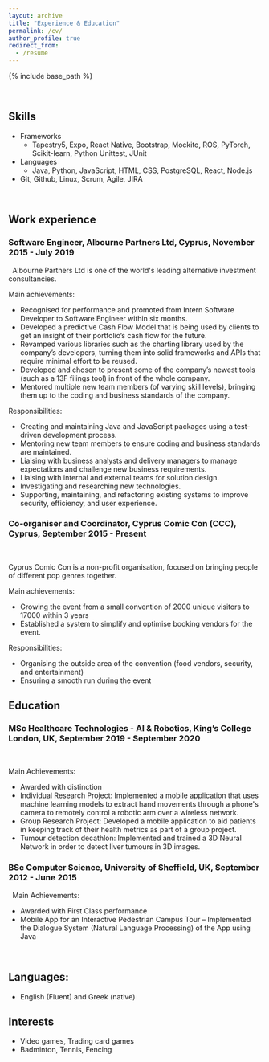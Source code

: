 ```yaml
---
layout: archive
title: "Experience & Education"
permalink: /cv/
author_profile: true
redirect_from:
  - /resume
---
```


{% include base_path %}

&nbsp;

## Skills
* Frameworks
  * Tapestry5, Expo, React Native, Bootstrap, Mockito, ROS, PyTorch, Scikit-learn, Python Unittest, JUnit
* Languages
  * Java, Python, JavaScript, HTML, CSS, PostgreSQL, React, Node.js
* Git, Github, Linux, Scrum, Agile, JIRA

&nbsp;

## Work experience

### Software Engineer, Albourne Partners Ltd, Cyprus, November 2015 - July 2019    
&nbsp;
  Albourne Partners Ltd is one of the world's leading alternative investment consultancies.

  Main achievements:
  * Recognised for performance and promoted from Intern Software Developer to Software Engineer within six months.
  * Developed a predictive Cash Flow Model that is being used by clients to get an insight of their portfolio’s cash flow for the future.
  * Revamped various libraries such as the charting library used by the company’s developers, turning them into solid frameworks and APIs that require minimal effort to be reused.
  * Developed and chosen to present some of the company’s newest tools (such as a 13F filings tool) in front of the whole company.
  * Mentored multiple new team members (of varying skill levels), bringing them up to the coding and business standards of the company.

  Responsibilities:
  * Creating and maintaining Java and JavaScript packages using a test-driven development process.
  * Mentoring new team members to ensure coding and business standards are maintained.
  * Liaising with business analysts and delivery managers to manage expectations and challenge new business requirements.
  * Liaising with internal and external teams for solution design.
  * Investigating and researching new technologies.
  * Supporting, maintaining, and refactoring existing systems to improve security, efficiency, and user experience.

### Co-organiser and Coordinator, Cyprus Comic Con (CCC), Cyprus, September 2015 - Present
&nbsp;

  Cyprus Comic Con is a non-profit organisation, focused on bringing people of different pop genres together. 

  Main achievements:
  * Growing the event from a small convention of 2000 unique visitors to 17000 within 3 years
  * Established a system to simplify and optimise booking vendors for the event.

  Responsibilities:
  * Organising the outside area of the convention (food vendors, security, and entertainment)
  * Ensuring a smooth run during the event


## Education

### MSc Healthcare Technologies - AI & Robotics, King’s College London, UK, September 2019 - September 2020
&nbsp;

  Main Achievements:
  * Awarded with distinction
  * Individual Research Project: Implemented a mobile application that uses machine learning models to extract hand movements through a phone's camera to remotely control a robotic arm over a wireless network.
  * Group Research Project: Developed a mobile application to aid patients in keeping track of their health metrics as part of a group project. 
  * Tumour detection decathlon: Implemented and trained a 3D Neural Network in order to detect liver tumours in 3D images.

### BSc Computer Science, University of Sheffield, UK, September 2012 - June 2015
&nbsp;
  Main Achievements:
  * Awarded with First Class performance
  * Mobile App for an Interactive Pedestrian Campus Tour – Implemented the Dialogue System (Natural Language Processing) of the App using Java

&nbsp;

## Languages: 
  * English (Fluent) and Greek (native)

## Interests
  * Video games, Trading card games
  * Badminton, Tennis, Fencing

